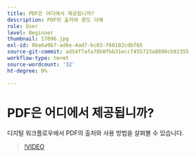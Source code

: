 ```yaml
---
title: PDF은 어디에서 제공됩니까?
description: PDF의 출처와 용도 이해
role: User
level: Beginner
thumbnail: 17096.jpg
exl-id: 0ba6a9b7-ad6e-4ad7-bc03-f60102cdbf65
source-git-commit: ad54f7afa78b0fbb31eccf455723a8890cb92355
workflow-type: tm+mt
source-wordcount: '32'
ht-degree: 0%

---
```


# PDF은 어디에서 제공됩니까?

디지털 워크플로우에서 PDF의 출처와 사용 방법을 살펴볼 수 있습니다.

>[!VIDEO](https://video.tv.adobe.com/v/17096?quality=12&learn=on&hidetitle=true)
